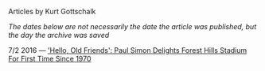 Articles by Kurt Gottschalk

*The dates below are not necessarily the date the article was published, but the day the archive was saved*

7/2 2016 — ['Hello, Old Friends': Paul Simon Delights Forest Hills Stadium For First Time Since 1970](https://web.archive.org/web/20160702233113/http://gothamist.com/2016/07/01/paul_simon_forest_hills.php)  
